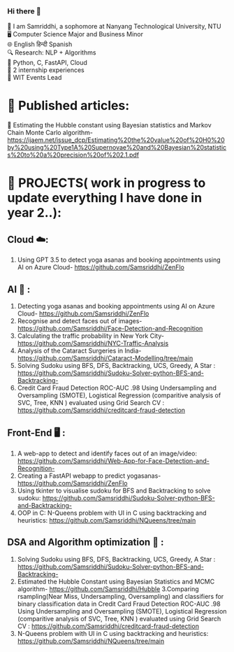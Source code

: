 ### Hi there 👋

👋 I am Samriddhi, a sophomore at Nanyang Technological University, NTU  
🖥️ Computer Science Major and Business Minor  
🌐 English हिन्दी Spanish  
🔍 Research: NLP + Algorithms  
🐍 Python, C, FastAPI, Cloud  
💼 2 internship experiences  
🎉 WIT Events Lead

# 📝 Published articles:
💫 Estimating the Hubble constant using Bayesian statistics and Markov Chain Monte Carlo algorithm-https://ijaem.net/issue_dcp/Estimating%20the%20value%20of%20H0%20by%20using%20Type1A%20Supernovae%20and%20Bayesian%20statistics%20to%20a%20precision%20of%202.1.pdf

# 🚀 PROJECTS( work in progress to update everything I have done in year 2..):

##  Cloud ☁️:
1. Using GPT 3.5 to detect yoga asanas and booking appointments using AI on Azure Cloud- https://github.com/Samsriddhi/ZenFlo

## AI 🤖 :
1. Detecting yoga asanas and booking appointments using AI on Azure Cloud- https://github.com/Samsriddhi/ZenFlo
2. Recognise and detect faces out of images- https://github.com/Samsriddhi/Face-Detection-and-Recognition
3. Calculating the traffic probability in New York City- https://github.com/Samsriddhi/NYC-Traffic-Analysis
4. Analysis of the Cataract Surgeries in India- https://github.com/Samsriddhi/Cataract-Modelling/tree/main
5. Solving Sudoku using BFS, DFS, Backtracking, UCS, Greedy, A Star : https://github.com/Samsriddhi/Sudoku-Solver-python-BFS-and-Backtracking-
6. Credit Card Fraud Detection ROC-AUC .98 Using Undersampling and Oversampling (SMOTE), Logistical Regression (comparitive analysis of SVC, Tree, KNN ) evaluated using Grid Search CV  : https://github.com/Samsriddhi/creditcard-fraud-detection

## Front-End 🖥️ :
1. A web-app to detect and identify faces out of an image/video: https://github.com/Samsriddhi/Web-App-for-Face-Detection-and-Recognition-
2. Creating a FastAPI webapp to predict yogasanas- https://github.com/Samsriddhi/ZenFlo
3. Using tkinter to visualise sudoku for BFS and Backtracking to solve sudoku: https://github.com/Samsriddhi/Sudoku-Solver-python-BFS-and-Backtracking-
4. OOP in C: N-Queens problem with UI in C using backtracking and heuristics: https://github.com/Samsriddhi/NQueens/tree/main

## DSA and Algorithm optimization 🌿 :
1. Solving Sudoku using BFS, DFS, Backtracking, UCS, Greedy, A Star : https://github.com/Samsriddhi/Sudoku-Solver-python-BFS-and-Backtracking-
2. Estimated the Hubble Constant using Bayesian Statistics and MCMC algorithm- https://github.com/Samsriddhi/Hubble
3.Comparing rsampling(Near Miss, Undersampling, Oversampling) and classifiers for binary classification data in Credit Card Fraud Detection ROC-AUC .98 Using Undersampling and Oversampling (SMOTE), Logistical Regression (comparitive analysis of SVC, Tree, KNN ) evaluated using Grid Search CV  : https://github.com/Samsriddhi/creditcard-fraud-detection
4. N-Queens problem with UI in C using backtracking and heuristics: https://github.com/Samsriddhi/NQueens/tree/main






